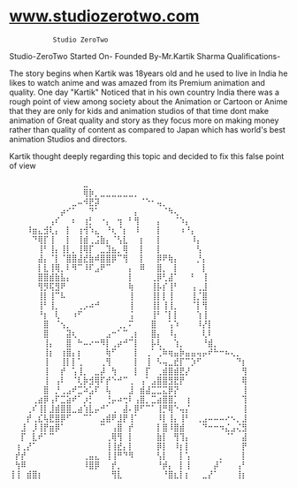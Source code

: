 # www.studiozerotwo.com
               Studio ZeroTwo

Studio-ZeroTwo
Started On-
Founded By-Mr.Kartik Sharma
Qualifications-

The story begins when Kartik was 18years old and he used to live in India
he likes to watch anime and was amazed from its Premium animation and quality.
One day "Kartik" Noticed that in his own country India there was a rough point
of view among society about the Animation or Cartoon or Anime that they are only for kids
and animation studios of that time dont make animation of Great quality and story as they focus
more on making money rather than quality of content as compared to Japan which has world's best animation Studios
and directors.

Kartik thought deeply regarding this topic and decided to fix this false point of view 

⠀⠀⠀⠀⠀⠀⠀⠀⠀⠀⠀⠀⠀⣀⠀⠀⠀⠀⠀⠀⠀⠀⠀⠀⠀⠀⠀⠀⠀⠀⠀⠀⠀⠀⠀⠀⠀⠀⠀⠀⠀⠀
⠀⠀⠀⠀⠀⠀⠀⠀⠀⠀⠀⠀⠀⢿⡷⡀⣀⣀⣀⣀⣀⣀⡀⠀⠀⠀⠀⠀⠀⠀⠀⠀⠀⠀⠀⠀⠀⠀⠀⠀⠀⠀
⠀⠀⠀⠀⠀⠀⠀⠀⠀⠀⠀⣀⠤⠺⣟⡽⠀⠀⠀⠀⠀⠀⠀⠈⠑⠂⢤⡀⠀⠀⠀⠀⠀⠀⠀⠀⠀⠀⠀⠀⠀⠀
⠀⠀⠀⠀⠀⠀⠀⠀⠀⡴⠊⠁⠀⠀⠙⠁⠀⠀⠀⠀⠀⠀⡄⠀⠀⠀⠀⠈⠳⢄⠀⠀⠀⠀⠀⠀⠀⠀⠀⠀⠀⠀
⠀⠀⠀⠀⠀⠀⠀⢠⠎⠀⠀⠆⠀⢰⡃⠀⠐⡄⠀⢲⠀⠃⢻⠀⠀⠀⡄⠀⠀⠈⠱⡄⠀⠀⠀⠀⠀⠀⠀⠀⠀⠀
⠀⠀⠀⠸⣶⣄⣺⢇⡄⠀⡇⠀⢰⢺⠱⣄⠀⠘⢆⠈⡆⠀⠸⠀⠀⠀⡇⠀⠀⠀⠰⠘⡄⠀⠀⠀⠀⠀⠀⠀⠀⠀
⠀⠀⠀⠀⠙⢿⡏⢸⠀⠀⡇⠀⢸⣾⢀⣨⣷⡄⠈⢣⣇⠀⠀⡆⠀⠀⡇⠀⠀⠀⠀⠀⠸⡄⠀⠀⠀⠀⠀⠀⠀⠀
⠀⠀⠀⠀⠀⢸⠃⢸⡄⢸⡇⡀⢸⢿⡏⠀⣀⣹⣦⡀⢿⠀⠀⡇⠀⠀⡇⠀⠀⠀⠀⠀⠀⢣⠀⠀⠀⠀⠀⠀⠀⠀
⠀⠀⠀⠀⠀⣼⡄⠈⡇⠈⣿⣿⣼⣞⣷⠾⣿⣿⡿⠉⢻⠀⠀⡇⠀⠀⡿⠟⢷⡄⠀⠀⠀⡘⡄⠀⠀⠀⠀⠀⠀⠀
⠀⠀⠀⠀⠀⡇⣇⢸⢿⡀⠇⠻⠉⠸⠏⣠⠟⠉⠀⠀⠀⡄⠀⠿⠀⠀⣿⡀⠀⡇⠀⠀⠀⠀⡇⠀⠀⠀⠀⠀⠀⠀
⠀⠀⠀⠀⠀⣿⣿⣾⣷⣧⡄⠀⠀⠀⠀⠀⠀⠀⠀⠀⠀⡇⠀⠀⠀⢀⡿⢃⣼⠁⠀⠀⠃⠀⢸⠀⠀⠀⠀⠀⠀⠀
⠀⠀⠀⠀⠀⢻⡻⢯⣻⠟⠀⠀⠀⠀⠀⠀⠀⠀⠀⠀⠀⢷⠀⠀⠀⢸⡧⡎⢸⠃⠀⠀⢠⢀⣸⠀⠀⠀⠀⠀⠀⠀
⠀⠀⠀⠀⠀⢸⡇⢸⠉⠧⠀⠀⠀⠀⠀⠀⠀⠀⠀⠀⠀⢸⠀⠀⠀⢸⡇⡇⢸⠀⠀⠀⢸⡈⣿⠀⠀⠀⠀⠀⠀⠀
⠀⠀⠀⠀⠀⢸⠃⢸⡀⠀⠀⠀⢀⡠⠴⠚⠀⠀⠀⠀⠀⢸⠀⠀⠀⢸⡇⢸⢸⡀⠀⠀⠈⡇⢻⠀⠀⠀⠀⠀⠀⠀
⠀⠀⠀⠀⠀⠘⡆⠀⢇⠀⠀⠰⠋⠀⠀⠀⠀⠀⠀⠀⠀⢨⠀⠀⠀⢸⠃⠈⡇⡇⠀⠀⠀⢱⢸⠀⠀⠀⠀⠀⠀⠀
⠀⠀⠀⠀⠀⠀⣿⠀⠈⢢⡀⠀⠀⠀⠀⠀⠀⠀⠀⢀⡀⠍⠀⠀⠀⣿⠀⠀⢡⠱⠀⠀⠀⠸⡜⡇⠀⠀⠀⠀⠀⠀
⠀⠀⠀⠀⠀⠀⣿⠀⠀⠀⣽⢆⠀⠀⠀⠀⠀⣠⠒⠁⠉⢀⡆⠀⠀⣿⡄⠀⠸⡄⠀⠀⠀⠀⢇⠇⠀⠀⠀⠀⠀⠀
⠀⠀⠀⠀⠀⠀⢸⡄⠀⠀⣿⠀⠓⠤⠔⠒⠻⡇⢀⡴⠚⠉⡇⠀⠀⡧⢇⠀⠀⢱⡀⠀⠀⠀⠘⣾⡀⠀⠀⠀⠀⠀
⠀⠀⠀⠀⠀⠀⢸⡆⠀⢰⣿⡄⡆⠀⠀⠀⠀⢷⠋⠀⠀⠀⡇⠀⢀⠁⢈⠷⢶⣤⡷⣤⣤⢤⡤⠞⠓⠒⠦⢄⡀⠀
⠀⠀⠀⠀⠀⠀⢸⠀⠀⢸⡇⡇⢁⠀⠀⠀⢀⢻⠀⠀⠀⠀⡇⠀⢸⠀⠣⢤⣀⣞⡏⠉⡱⠋⠀⠀⠀⠀⠀⠀⠙⡆
⠀⠀⠀⠀⠀⠀⢸⠀⠀⡞⠀⢡⢸⡀⠀⣀⡼⠀⢳⠀⠀⠀⡇⠀⡏⠀⢀⣾⣿⣾⣟⡜⠀⠀⠀⠀⠀⠀⠀⠀⠀⢻
⠀⠀⠀⠀⠀⠀⢸⠀⢠⠇⠀⠈⢇⡷⣺⢿⠏⡞⠑⠚⠉⢀⠀⢠⠁⣠⣿⣿⣻⣟⡟⠀⠀⠀⠀⠀⠀⠀⠀⠀⠀⢿
⠀⠀⠀⠀⠀⠀⣿⠀⡘⢀⣠⠞⣉⠵⣡⠏⠀⢧⠀⠀⠀⣸⠀⣾⣼⣉⣉⣍⡿⡝⠀⠀⠀⠀⠀⠀⠀⠀⠀⠀⠀⢸
⠀⠀⠀⠀⢀⣴⡿⢠⠏⣉⣵⠞⠁⡰⡃⠀⠀⢘⡤⠴⢒⠇⢠⣿⡀⣉⣴⣿⣿⡁⠀⢰⠀⠀⠀⠀⠀⠀⠀⠀⠀⢹
⠀⠀⠀⢀⠎⢸⡇⣸⣾⣿⣿⣀⣴⢱⣇⡤⠚⠁⢀⠀⣼⠄⡿⠋⠉⠁⢸⡛⢿⠑⢤⡌⠀⠀⠀⠀⠀⠀⠀⠀⠀⢸
⠀⠀⠀⡞⢀⣎⢧⣟⣿⡿⠋⠀⠀⠉⠁⠀⣠⣾⠟⣸⡟⢸⠁⠀⠀⠀⠸⡇⢸⡄⢸⠃⠀⢀⣠⠤⠤⠤⠔⠢⡀⣸
⠀⠀⣸⠀⡸⢸⡟⣶⡿⠁⠀⠀⠀⠀⠀⠀⠉⠀⢠⣿⠀⡞⠀⠀⠀⠀⡇⣿⠸⣿⣾⠀⠀⠀⠙⠒⠒⠲⣌⣠⢌⣻
⠀⠀⡏⠀⣇⠞⠁⠉⠀⠀⠀⠀⠀⠀⠀⠀⠀⢀⢿⢻⠀⡇⠀⠀⠀⠀⣷⡇⠀⢻⢹⡄⠀⠀⠀⠀⠀⠀⠈⠁⠀⣼
⠀⢰⢀⡜⠁⠀⠀⠀⠀⠀⠀⠀⠀⠀⠀⠀⠀⢸⢸⣞⡄⡇⠀⠀⠀⠀⡿⡇⠀⠸⡆⡇⠀⠀⠀⠀⠀⠀⠀⠀⠀⡟
⠀⡞⡞⠀⠀⠀⠀⠀⠀⠀⠀⠀⠀⢀⣤⣄⠀⢸⢸⠛⠙⠻⠀⠀⠀⠀⢣⡇⠀⠀⡇⢡⠀⠀⠀⠀⠀⡀⠀⠀⠀⡇
⠀⢳⠿⠀⠀⠀⠀⠀⠀⠀⠀⠀⠀⠸⣿⡿⠀⠀⡞⡀⠀⠀⠀⠀⠀⠀⠘⡾⡄⠀⡇⢸⠀⠀⠀⠀⡼⠁⠀⠀⢠⠃
⢸⢸⠀⣾⣿⡆⠀⠀⠀⠀⠀⠀⠀⠀⠀⠀⠀⠀⢻⣇⠀⠀⠀⠀⠀⠀⠀⠘⣿⣆⡇⡆⠀⠀⣀⡜⠁⠀⠀⠀⢸⡆

